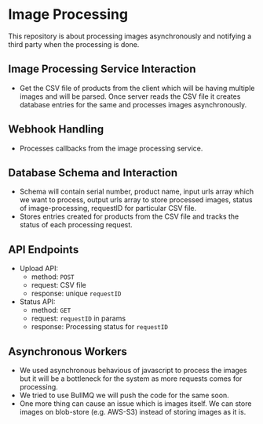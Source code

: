 # Image Processing

This repository is about processing images asynchronously and notifying a third party when the processing is done.

## Image Processing Service Interaction

- Get the CSV file of products from the client which will be having multiple images and will be parsed. Once server reads the CSV file it creates database entries for the same and processes images asynchronously. 

## Webhook Handling 

- Processes callbacks from the image processing service.

## Database Schema and Interaction

- Schema will contain serial number, product name, input urls array which we want to process, output urls array to store processed images, status of image-processing, requestID for particular CSV file.
- Stores entries created for products from the CSV file and tracks the status of each processing request.

## API Endpoints

- Upload API: 
    - method: `POST` 
    - request: CSV file
    - response: unique `requestID`
- Status API: 
    - method: `GET` 
    - request: `requestID` in params
    - response: Processing status for `requestID`

## Asynchronous Workers

- We used asynchronous behavious of javascript to process the images but it will be a bottleneck for the system as more requests comes for processing.
- We tried to use BullMQ we will push the code for the same soon. 
- One more thing can cause an issue which is images itself. We can store images on blob-store (e.g. AWS-S3) instead of storing images as it is.
